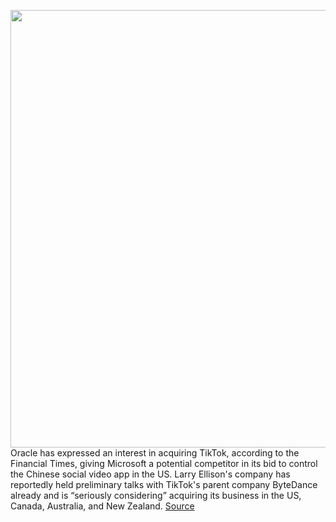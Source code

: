 <img src='https://cdn.vox-cdn.com/thumbor/-3UaR44SopmXIqe4MWtCYMz-Guc=/0x0:2040x1360/1200x800/filters:focal(857x517:1183x843)/cdn.vox-cdn.com/uploads/chorus_image/image/67218458/acastro_200803_1777_tikTok_0001.0.0.jpg' width='700px' /><br/>
Oracle has expressed an interest in acquiring TikTok, according to the Financial Times, giving Microsoft a potential competitor in its bid to control the Chinese social video app in the US. Larry Ellison's company has reportedly held preliminary talks with TikTok's parent company ByteDance already and is “seriously considering” acquiring its business in the US, Canada, Australia, and New Zealand.
<a href='https://www.theverge.com/2020/8/18/21373225/oracle-tiktok-us-business-acquisition-ellison-trump'> Source <a/>